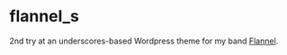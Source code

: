 flannel_s
=========

2nd try at an underscores-based Wordpress theme for my band [Flannel](http://www.rockingflannel.com).

